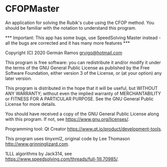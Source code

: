 # CFOPMaster
An application for solving the Rubik's cube using the CFOP method. You should be familiar with the notation to understand this program.

*** Important: This app has some bugs, use SpeedSolving Master instead - all the bugs are corrected and it has many more features ***

Copyright (C) 2020  Germán Ramos  grvigo@hotmail.com

This program is free software: you can redistribute it and/or modify
it under the terms of the GNU General Public License as published by
the Free Software Foundation, either version 3 of the License, or
(at your option) any later version.

This program is distributed in the hope that it will be useful,
but WITHOUT ANY WARRANTY; without even the implied warranty of
MERCHANTABILITY or FITNESS FOR A PARTICULAR PURPOSE.  See the
GNU General Public License for more details.

You should have received a copy of the GNU General Public License
along with this program.  If not, see <https://www.gnu.org/licenses/>.

Programming tool: Qt Creator <https://www.qt.io/product/development-tools>.

This program uses tinyxml2, original code by Lee Thomason <http://www.grinninglizard.com>.

1LLL algorithms by Jack314, see <https://www.speedsolving.com/threads/full-1lll.70985/>.
